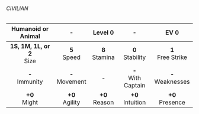 ###### CIVILIAN

|      Humanoid or Animal      |         -         |     Level 0      |           -           |         EV 0         |
|:----------------------------:|:-----------------:|:----------------:|:---------------------:|:--------------------:|
| **1S, 1M, 1L, or 2**<br>Size |  **5**<br>Speed   | **8**<br>Stamina |  **0**<br>Stability   | **1**<br>Free Strike |
|      **-**<br>Immunity       | **-**<br>Movement |        -         | **-**<br>With Captain | **-**<br>Weaknesses  |
|       **+0**<br>Might        | **+0**<br>Agility | **+0**<br>Reason |  **+0**<br>Intuition  |  **+0**<br>Presence  |